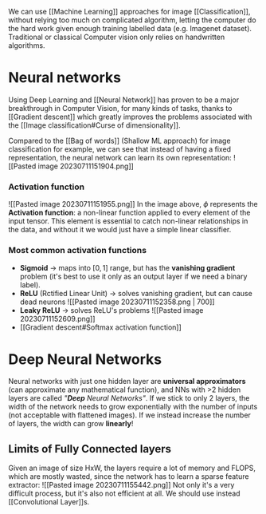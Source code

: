 We can use [[Machine Learning]] approaches for image [[Classification]], without relying too much on complicated algorithm, letting the computer do the hard work given enough training labelled data (e.g. Imagenet dataset).
Traditional or classical Computer vision only relies on handwritten algorithms.

# Neural networks
Using Deep Learning and [[Neural Network]] has proven to be a major breakthrough in Computer Vision, for many kinds of tasks, thanks to [[Gradient descent]] which greatly improves the problems associated with the [[Image classification#Curse of dimensionality]].

Compared to the [[Bag of words]] (Shallow ML approach) for image classification for example, we can see that instead of having a fixed representation, the neural network can learn its own representation:
![[Pasted image 20230711151904.png]]
### Activation function
![[Pasted image 20230711151955.png]]
In the image above, $\phi$ represents the **Activation function**: a non-linear function applied to every element of the input tensor.
This element is essential to catch non-linear relationships in the data, and without it we would just have a simple linear classifier.
### Most common activation functions
- **Sigmoid** -> maps into $[0,1]$ range, but has the **vanishing gradient** problem (it's best to use it only as an output layer if we need a binary label).
- **ReLU** (Rctified Linear Unit) -> solves vanishing gradient, but can cause dead neurons
![[Pasted image 20230711152358.png | 700]]
- **Leaky ReLU** -> solves ReLU's problems 
![[Pasted image 20230711152609.png]]
- [[Gradient descent#Softmax activation function]] 
# Deep Neural Networks
Neural networks with just one hidden layer are **universal approximators** (can approximate any mathematical function), and NNs with >2 hidden layers are called _"**Deep** Neural Networks"_.
If we stick to only 2 layers, the width of the network needs to grow exponentially with the number of inputs (not acceptable with flattened images). If we instead increase the number of layers, the width can grow **linearly**!

## Limits of Fully Connected layers
Given an image of size HxW, the layers require a lot of memory and FLOPS, which are mostly wasted, since the network has to learn a sparse feature extractor:
![[Pasted image 20230711155442.png]]
Not only it's a very difficult process, but it's also not efficient at all.
We should use instead [[Convolutional Layer]]s.


